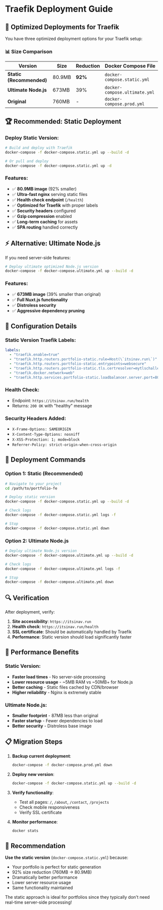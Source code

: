 # Traefik Deployment Guide

## 🚀 Optimized Deployments for Traefik

You have three optimized deployment options for your Traefik setup:

### 📊 Size Comparison
| Version | Size | Reduction | Docker Compose File |
|---------|------|-----------|-------------------|
| **Static (Recommended)** | 80.9MB | **92%** | `docker-compose.static.yml` |
| **Ultimate Node.js** | 673MB | 39% | `docker-compose.ultimate.yml` |
| **Original** | 760MB | - | `docker-compose.prod.yml` |

## 🏆 **Recommended: Static Deployment**

### Deploy Static Version:
```bash
# Build and deploy with Traefik
docker-compose -f docker-compose.static.yml up --build -d

# Or pull and deploy
docker-compose -f docker-compose.static.yml up -d
```

### Features:
- ✅ **80.9MB image** (92% smaller)
- ✅ **Ultra-fast nginx** serving static files
- ✅ **Health check endpoint** (`/health`)
- ✅ **Optimized for Traefik** with proper labels
- ✅ **Security headers** configured
- ✅ **Gzip compression** enabled
- ✅ **Long-term caching** for assets
- ✅ **SPA routing** handled correctly

## ⚡ **Alternative: Ultimate Node.js**

If you need server-side features:

```bash
# Deploy ultimate optimized Node.js version
docker-compose -f docker-compose.ultimate.yml up --build -d
```

### Features:
- ✅ **673MB image** (39% smaller than original)
- ✅ **Full Nuxt.js functionality**
- ✅ **Distroless security**
- ✅ **Aggressive dependency pruning**

## 🔧 **Configuration Details**

### Static Version Traefik Labels:
```yaml
labels:
  - "traefik.enable=true"
  - "traefik.http.routers.portfolio-static.rule=Host(\`itsinav.run\`)"
  - "traefik.http.routers.portfolio-static.entrypoints=websecure"
  - "traefik.http.routers.portfolio-static.tls.certresolver=mytlschallenge"
  - "traefik.docker.network=web"
  - "traefik.http.services.portfolio-static.loadbalancer.server.port=80"
```

### Health Check:
- Endpoint: `https://itsinav.run/health`
- Returns: `200 OK` with "healthy" message

### Security Headers Added:
- `X-Frame-Options: SAMEORIGIN`
- `X-Content-Type-Options: nosniff`
- `X-XSS-Protection: 1; mode=block`
- `Referrer-Policy: strict-origin-when-cross-origin`

## 📝 **Deployment Commands**

### **Option 1: Static (Recommended)**
```bash
# Navigate to your project
cd /path/to/portfolio-fe

# Deploy static version
docker-compose -f docker-compose.static.yml up --build -d

# Check logs
docker-compose -f docker-compose.static.yml logs -f

# Stop
docker-compose -f docker-compose.static.yml down
```

### **Option 2: Ultimate Node.js**
```bash
# Deploy ultimate Node.js version  
docker-compose -f docker-compose.ultimate.yml up --build -d

# Check logs
docker-compose -f docker-compose.ultimate.yml logs -f

# Stop
docker-compose -f docker-compose.ultimate.yml down
```

## 🔍 **Verification**

After deployment, verify:

1. **Site accessibility**: `https://itsinav.run`
2. **Health check**: `https://itsinav.run/health`
3. **SSL certificate**: Should be automatically handled by Traefik
4. **Performance**: Static version should load significantly faster

## 🚀 **Performance Benefits**

### Static Version:
- **Faster load times** - No server-side processing
- **Lower resource usage** - ~5MB RAM vs ~50MB+ for Node.js
- **Better caching** - Static files cached by CDN/browser
- **Higher reliability** - Nginx is extremely stable

### Ultimate Node.js:
- **Smaller footprint** - 87MB less than original
- **Faster startup** - Fewer dependencies to load
- **Better security** - Distroless base image

## 📋 **Migration Steps**

1. **Backup current deployment**:
   ```bash
   docker-compose -f docker-compose.prod.yml down
   ```

2. **Deploy new version**:
   ```bash
   docker-compose -f docker-compose.static.yml up --build -d
   ```

3. **Verify functionality**:
   - Test all pages: `/`, `/about`, `/contact`, `/projects`
   - Check mobile responsiveness
   - Verify SSL certificate

4. **Monitor performance**:
   ```bash
   docker stats
   ```

## 🎯 **Recommendation**

**Use the static version** (`docker-compose.static.yml`) because:
- Your portfolio is perfect for static generation
- 92% size reduction (760MB → 80.9MB)
- Dramatically better performance
- Lower server resource usage
- Same functionality maintained

The static approach is ideal for portfolios since they typically don't need real-time server-side processing!
